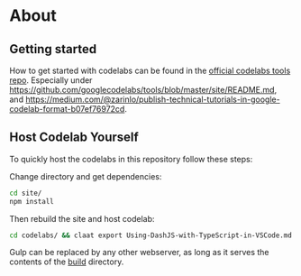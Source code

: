 # About

## Getting started

How to get started with codelabs can be found in the [official codelabs tools repo](https://github.com/googlecodelabs/tools).
Especially under <https://github.com/googlecodelabs/tools/blob/master/site/README.md>,  
and <https://medium.com/@zarinlo/publish-technical-tutorials-in-google-codelab-format-b07ef76972cd>.

## Host Codelab Yourself

To quickly host the codelabs in this repository follow these steps:

Change directory and get dependencies:

```sh
cd site/
npm install
```

Then rebuild the site and host codelab:

```sh
cd codelabs/ && claat export Using-DashJS-with-TypeScript-in-VSCode.md && cd .. && gulp serve --codelabs-dir=codelabs
```

Gulp can be replaced by any other webserver, as long as it serves the contents of the [build](build/) directory.
